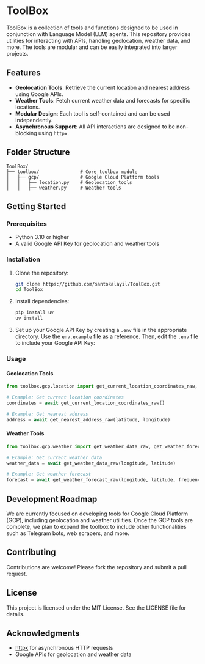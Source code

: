 # ToolBox

ToolBox is a collection of tools and functions designed to be used in conjunction with Language Model (LLM) agents. This repository provides utilities for interacting with APIs, handling geolocation, weather data, and more. The tools are modular and can be easily integrated into larger projects.

## Features

- **Geolocation Tools**: Retrieve the current location and nearest address using Google APIs.
- **Weather Tools**: Fetch current weather data and forecasts for specific locations.
- **Modular Design**: Each tool is self-contained and can be used independently.
- **Asynchronous Support**: All API interactions are designed to be non-blocking using `httpx`.

## Folder Structure

```
ToolBox/
├── toolbox/               # Core toolbox module
│   ├── gcp/               # Google Cloud Platform tools
│   │   ├── location.py    # Geolocation tools
│   │   ├── weather.py     # Weather tools
```

## Getting Started

### Prerequisites

- Python 3.10 or higher
- A valid Google API Key for geolocation and weather tools

### Installation

1. Clone the repository:
   ```bash
   git clone https://github.com/santokalayil/ToolBox.git
   cd ToolBox
   ```
2. Install dependencies:
    ```bash
    pip install uv
    uv install
    ```

3. Set up your Google API Key by creating a `.env` file in the appropriate directory. Use the `env.example` file as a reference. Then, edit the `.env` file to include your Google API Key:


### Usage

#### Geolocation Tools

```python
from toolbox.gcp.location import get_current_location_coordinates_raw, get_nearest_address_raw

# Example: Get current location coordinates
coordinates = await get_current_location_coordinates_raw()

# Example: Get nearest address
address = await get_nearest_address_raw(latitude, longitude)
```

#### Weather Tools

```python
from toolbox.gcp.weather import get_weather_data_raw, get_weather_forecast_raw

# Example: Get current weather data
weather_data = await get_weather_data_raw(longitude, latitude)

# Example: Get weather forecast
forecast = await get_weather_forecast_raw(longitude, latitude, frequency="day")
```

## Development Roadmap

We are currently focused on developing tools for Google Cloud Platform (GCP), including geolocation and weather utilities. Once the GCP tools are complete, we plan to expand the toolbox to include other functionalities such as Telegram bots, web scrapers, and more.

## Contributing

Contributions are welcome! Please fork the repository and submit a pull request.

## License

This project is licensed under the MIT License. See the LICENSE file for details.

## Acknowledgments

- [httpx](https://www.python-httpx.org/) for asynchronous HTTP requests
- Google APIs for geolocation and weather data